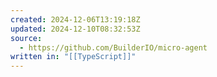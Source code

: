 ```yaml
---
created: 2024-12-06T13:19:18Z
updated: 2024-12-10T08:32:53Z
source:
  - https://github.com/BuilderIO/micro-agent
written in: "[[TypeScript]]"
---
```

